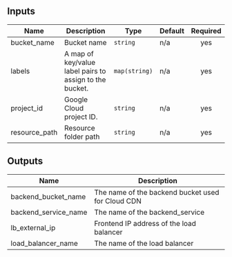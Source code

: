 

<!-- BEGINNING OF PRE-COMMIT-TERRAFORM DOCS HOOK -->
## Inputs

| Name | Description | Type | Default | Required |
|------|-------------|------|---------|:--------:|
| bucket\_name | Bucket name | `string` | n/a | yes |
| labels | A map of key/value label pairs to assign to the bucket. | `map(string)` | n/a | yes |
| project\_id | Google Cloud project ID. | `string` | n/a | yes |
| resource\_path | Resource folder path | `string` | n/a | yes |

## Outputs

| Name | Description |
|------|-------------|
| backend\_bucket\_name | The name of the backend bucket used for Cloud CDN |
| backend\_service\_name | The name of the backend\_service |
| lb\_external\_ip | Frontend IP address of the load balancer |
| load\_balancer\_name | The name of the load balancer |

<!-- END OF PRE-COMMIT-TERRAFORM DOCS HOOK -->
